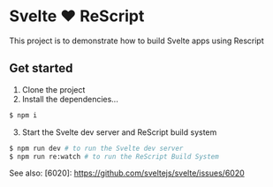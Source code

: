 # Svelte ❤️ ReScript

This project is to demonstrate how to build Svelte apps using Rescript

## Get started

1. Clone the project
2. Install the dependencies...
```bash
$ npm i
```
3. Start the Svelte dev server and ReScript build system
```bash
$ npm run dev # to run the Svelte dev server
$ npm run re:watch # to run the ReScript Build System
```

See also: [6020]: https://github.com/sveltejs/svelte/issues/6020
